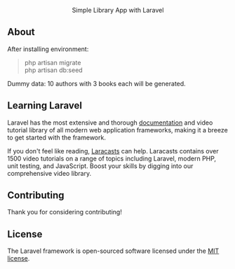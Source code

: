 <p align="center">Simple Library App with Laravel</p>

## About 
After installing environment:

> php artisan migrate <br>
> php artisan db:seed

Dummy data: 10 authors with 3 books each will be generated.


## Learning Laravel

Laravel has the most extensive and thorough [documentation](https://laravel.com/docs) and video tutorial library of all modern web application frameworks, making it a breeze to get started with the framework.

If you don't feel like reading, [Laracasts](https://laracasts.com) can help. Laracasts contains over 1500 video tutorials on a range of topics including Laravel, modern PHP, unit testing, and JavaScript. Boost your skills by digging into our comprehensive video library.

## Contributing

Thank you for considering contributing!

## License

The Laravel framework is open-sourced software licensed under the [MIT license](https://opensource.org/licenses/MIT).
